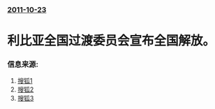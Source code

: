 ### [2011-10-23](/news/2011/10/23/index.md)

##### 
#  利比亚全国过渡委员会宣布全国解放。




### 信息来源:

1. [搜狐1](http://news.sohu.com/20111024/n323134399.shtml)
2. [搜狐2](http://news.sohu.com/s2011/libiya/)
3. [搜狐3](http://roll.sohu.com/20111024/n323210495.shtml)
